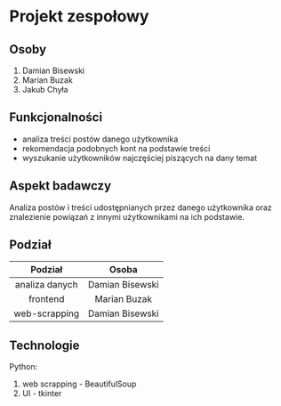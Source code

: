# Projekt zespołowy

## Osoby

1. Damian Bisewski
2. Marian Buzak
3. Jakub Chyła

## Funkcjonalności

- analiza treści postów danego użytkownika
- rekomendacja podobnych kont na podstawie treści
- wyszukanie użytkowników najczęściej piszących na dany temat

## Aspekt badawczy

Analiza postów i treści udostępnianych przez danego użytkownika oraz znalezienie powiązań z innymi
użytkownikami na ich podstawie.

## Podział

| Podział        | Osoba           |  
|:--------------:|:---------------:|
| analiza danych | Damian Bisewski |
| frontend       | Marian Buzak    |
| web-scrapping  | Damian Bisewski |

## Technologie

Python:

1. web scrapping - BeautifulSoup
2. UI - tkinter
